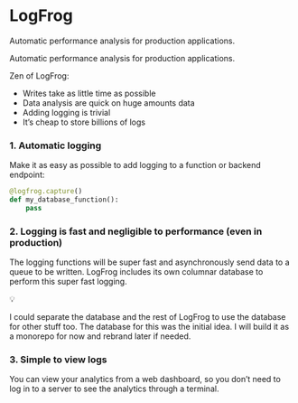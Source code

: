 # LogFrog

Automatic performance analysis for production applications.

Automatic performance analysis for production applications.

Zen of LogFrog:

- Writes take as little time as possible
- Data analysis are quick on huge amounts data
- Adding logging is trivial
- It’s cheap to store billions of logs

### 1. Automatic logging

Make it as easy as possible to add logging to a function or backend endpoint:

```python
@logfrog.capture()
def my_database_function():
	pass
```

### 2. Logging is fast and negligible to performance (even in production)

The logging functions will be super fast and asynchronously send data to a queue to be written. LogFrog includes its own columnar database to perform this super fast logging.

<aside>
💡

I could separate the database and the rest of LogFrog to use the database for other stuff too. The database for this was the initial idea. I will build it as a monorepo for now and rebrand later if needed.

</aside>

### 3. Simple to view logs

You can view your analytics from a web dashboard, so you don’t need to log in to a server to see the analytics through a terminal.
